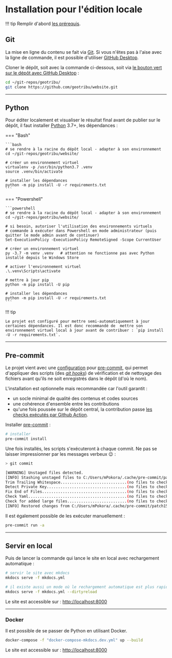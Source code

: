 # Installation pour l'édition locale

!!! tip
    Remplir d'abord [les prérequis](../../requirements).

## Git

La mise en ligne du contenu se fait via [Git]. Si vous n'êtes pas à l'aise avec la ligne de commande, il est possible d'utiliser [GitHub Desktop].

Cloner le dépôt, soit avec la commande ci-dessous, soit via [le bouton vert sur le dépôt avec GitHub Desktop](https://github.com/geotribu/website) :

```bash
cd ~/git-repos/geotribu/
git clone https://github.com/geotribu/website.git
```

----

## Python

Pour éditer localement et visualiser le résultat final avant de publier sur le dépôt, il faut installer [Python] 3.7+, les dépendances :

=== "Bash"

    ```bash
    # se rendre à la racine du dépôt local - adapter à son environnement
    cd ~/git-repos/geotribu/website/

    # créer un environnement virtuel
    virtualenv -p /usr/bin/python3.7 .venv
    source .venv/bin/activate

    # installer les dépendances
    python -m pip install -U -r requirements.txt
    ```

=== "Powershell"

    ```powershell
    # se rendre à la racine du dépôt local - adapter à son environnement
    cd ~/git-repos/geotribu/website/

    # si besoin, autoriser l'utilisation des environnements virtuels
    # commande à exécuter dans Powershell en mode administrateur (puis quitter le mode admin avant de continuer)
    Set-ExecutionPolicy -ExecutionPolicy RemoteSigned -Scope CurrentUser

    # créer un environnement virtuel
    py -3.7 -m venv .venv   # attention ne fonctionne pas avec Python installé depuis le Windows Store

    # activer l'environnement virtuel
    .\.venv\Scripts\activate

    # mettre à jour pip
    python -m pip install -U pip

    # installer les dépendances
    python -m pip install -U -r requirements.txt
    ```

!!! tip

    Le projet est configuré pour mettre semi-automatiquement à jour certaines dépendances. Il est donc recommandé de  mettre son environnement virtuel local à jour avant de contribuer : `pip install -U -r requirements.txt`.

----

## Pre-commit

Le projet vient avec une [configuration](https://github.com/geotribu/website/blob/master/.pre-commit-config.yaml) pour [pre-commit], qui permet d'appliquer des scripts (des [_git hooks_](https://git-scm.com/book/fr/v2/Personnalisation-de-Git-Crochets-Git)) de vérification et de nettoyage des fichiers avant qu'ils ne soit enregistrés dans le dépôt (d'où le nom).

L'installation est optionnelle mais recommandée car l'outil garantit :

- un socle minimal de qualité des contenus et codes sources
- une cohérence d'ensemble entre les contributions
- qu'une fois poussée sur le dépôt central, la contribution passe [les checks exécutés par Github Action](https://github.com/geotribu/website/actions?query=workflow%3A%22Code+Rules+Checker%22).

Installer [pre-commit] :

```bash
# installer
pre-commit install
```

Une fois installés, les scripts s'exécuteront à chaque commit. Ne pas se laisser impressionner par les messages verbeux :wink: :

```bash
> git commit

[WARNING] Unstaged files detected.
[INFO] Stashing unstaged files to C:/Users/mPokora/.cache/pre-commit/patch1588143245.
Trim Trailing Whitespace.............................(no files to check)Skipped
Detect Private Key...................................(no files to check)Skipped
Fix End of Files.....................................(no files to check)Skipped
Check Yaml...........................................(no files to check)Skipped
Check for added large files..........................(no files to check)Skipped
[INFO] Restored changes from C:/Users/mPokora/.cache/pre-commit/patch1588143245.
```

Il est également possible de les exécuter manuellement :

```bash
pre-commit run -a
```

----

## Servir en local

Puis de lancer la commande qui lance le site en local avec rechargement automatique :

```bash
# servir le site avec mkdocs
mkdocs serve -f mkdocs.yml

# il existe aussi un mode où le rechargement automatique est plus rapide mais ne concerne que la page modifiée
mkdocs serve -f mkdocs.yml --dirtyreload
```

Le site est accessible sur : <http://localhost:8000>

----

### Docker

Il est possible de se passer de Python en utilisant Docker.

```bash
docker-compose -f "docker-compose-mkdocs.dev.yml" up --build
```

Le site est accessible sur : <http://localhost:8000>

<!-- Hyperlinks reference -->
[Git]: https://git-scm.com/download/
[GitHub Desktop]: https://desktop.github.com/
[GitHub]: https://help.github.com/en/github/writing-on-github
[markdown]: https://fr.wikipedia.org/wiki/Markdown
[MkDocs / Material]: https://squidfunk.github.io/mkdocs-material/specimen/
[pre-commit]: https://pre-commit.com/
[Python]: https://docs.python.org/fr/3/tutorial/
[StackEdit]: https://stackedit.io/
[Visual Studio Code]: https://github.com/DavidAnson/vscode-markdownlint#intro
